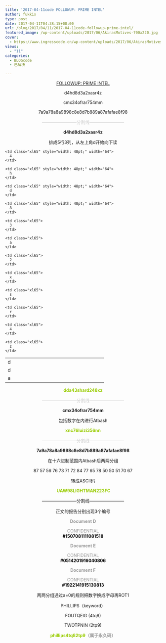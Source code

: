 ```yaml
---
title: '2017-04-11code FOLLOWUP: PRIME INTEL'
author: fukkix
type: post
date: 2017-04-11T04:38:15+00:00
url: /blog/2017/04/11/2017-04-11code-followup-prime-intel/
featured_image: /wp-content/uploads/2017/06/AkirasMotives-700x220.jpg
cover:
  - https://www.ingresscode.cn/wp-content/uploads/2017/06/AkirasMotives.jpg
views:
  - "11"
categories:
  - BLOGcode
  - 已解决

---
```

<p style="text-align: center;">
  <a href="http://investigate.ingress.com/2017/04/11/followup-prime-intel/" target="_blank" rel="noopener">FOLLOWUP: PRIME INTEL</a>
</p>

<p style="text-align: center;">
  d4hd8d3a2xasr4z
</p>

<p style="text-align: center;">
  cmx34ofrar754mm
</p>

<p style="text-align: center;">
  7a9a78a8a9898c8e8d7b889a87afafae8f98
</p>

<!--more-->

<p style="text-align: center;">
  <span style="color: #cccccc;">————————分割线————————</span>
</p>

<p style="text-align: center;">
  <strong>d4hd8d3a2xasr4z</strong>
</p>

<p style="text-align: center;">
  排成5行3列，从左上角d开始向下读
</p>

<table class=" aligncenter" style="border-collapse: collapse; width: 240pt;" border="0" width="320" cellspacing="0" cellpadding="0">
  <colgroup> <col style="width: 48pt;" span="5" width="64" /> </colgroup> <tr style="height: 13.8pt;">
    <td class="xl65" style="height: 13.8pt; width: 48pt;" width="64" height="18">
      d
    </td>
    
    <td class="xl65" style="width: 48pt;" width="64">
      4
    </td>
    
    <td class="xl65" style="width: 48pt;" width="64">
      h
    </td>
    
    <td class="xl65" style="width: 48pt;" width="64">
      d
    </td>
    
    <td class="xl65" style="width: 48pt;" width="64">
      8
    </td>
  </tr>
  
  <tr style="height: 13.8pt;">
    <td class="xl65" style="height: 13.8pt;" height="18">
      d
    </td>
    
    <td class="xl65">
      3
    </td>
    
    <td class="xl65">
      a
    </td>
    
    <td class="xl65">
      2
    </td>
    
    <td class="xl65">
      x
    </td>
  </tr>
  
  <tr style="height: 13.8pt;">
    <td class="xl65" style="height: 13.8pt;" height="18">
      a
    </td>
    
    <td class="xl65">
      s
    </td>
    
    <td class="xl65">
      r
    </td>
    
    <td class="xl65">
      4
    </td>
    
    <td class="xl65">
      z
    </td>
  </tr>
</table>

<p style="text-align: center;">
  <span style="color: #99cc00;"><strong>dda43shard248xz</strong></span>
</p>

<p style="text-align: center;">
  <span style="color: #cccccc;">————————分割线————————</span>
</p>

<p style="text-align: center;">
  <strong>cmx34ofrar754mm</strong>
</p>

<p style="text-align: center;">
  包括数字在内进行Atbash
</p>

<p style="text-align: center;">
  <span style="color: #99cc00;"><strong>xnc76luizi356nn</strong></span>
</p>

<p style="text-align: center;">
  <span style="color: #cccccc;">————————分割线————————</span>
</p>

<p style="text-align: center;">
  <strong>7a9a78a8a9898c8e8d7b889a87afafae8f98</strong>
</p>

<p style="text-align: center;">
  在十六进制范围内Atbash后两两分组
</p>

<p style="text-align: center;">
  87 57 56 76 73 71 72 84 77 65 78 50 50 51 70 67
</p>

<p style="text-align: center;">
  转成ASCII码
</p>

<p style="text-align: center;">
  <span style="color: #99cc00;"><strong> UAW98LIGHTMAN223FC</strong></span>
</p>

<p style="text-align: center;">
  ————————分割线————————
</p>

<p style="text-align: center;">
  正文的报告分别出现3个编号
</p>

<p style="text-align: center;">
  <span style="color: #999999;"><strong>Document D</strong></span>
</p>

<p style="text-align: center;">
  <span style="color: #999999;">CONFIDENTIAL</span><br /> <span style="color: #000000;"><strong>#1507081111081518</strong></span>
</p>

<p style="text-align: center;">
  <span style="color: #999999;"><strong>Document E</strong></span>
</p>

<p style="text-align: center;">
  <span style="color: #999999;">CONFIDENTIAL</span><br /> <span style="color: #000000;"><strong>#0514201916040806</strong></span>
</p>

<p style="text-align: center;">
  <span style="color: #999999;"><strong>Document F</strong></span>
</p>

<p style="text-align: center;">
  <span style="color: #999999;">CONFIDENTIAL</span><br /> <span style="color: #000000;"><strong>#1922141915130813</strong></span>
</p>

<p style="text-align: center;">
  两两分组通过a=0的规则把数字换成字母再ROT1
</p>

<p style="text-align: center;">
  PHILLIPS（keyword）
</p>

<p style="text-align: center;">
  FOUTQEIG (4tq8)
</p>

<p style="text-align: center;">
  TWOTPNIN (2tp9)
</p>

<p style="text-align: center;">
  <span style="color: #99cc00;"><strong>phillips4tq82tp9<span style="color: #999999;">（属于永久码）</span></strong></span>
</p>

&nbsp;

&nbsp;